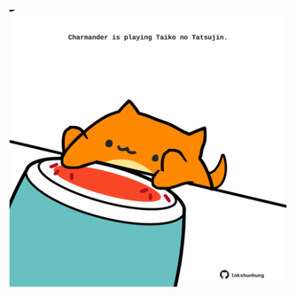 <!-- built at 21/12/2022, 16:01:07 UTC -->
<p align="center">
  <img width="500" height="500" src="./ReadmeImage.svg">
</p>
